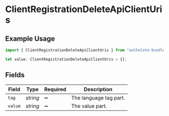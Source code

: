 # ClientRegistrationDeleteApiClientUris

## Example Usage

```typescript
import { ClientRegistrationDeleteApiClientUris } from "authelete-bundled/models/operations";

let value: ClientRegistrationDeleteApiClientUris = {};
```

## Fields

| Field                  | Type                   | Required               | Description            |
| ---------------------- | ---------------------- | ---------------------- | ---------------------- |
| `tag`                  | *string*               | :heavy_minus_sign:     | The language tag part. |
| `value`                | *string*               | :heavy_minus_sign:     | The value part.        |